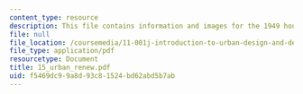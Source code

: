 ```yaml
---
content_type: resource
description: This file contains information and images for the 1949 housing act.
file: null
file_location: /coursemedia/11-001j-introduction-to-urban-design-and-development-spring-2006/f5469dc99a8d93c81524bd62abd5b7ab_15_urban_renew.pdf
file_type: application/pdf
resourcetype: Document
title: 15_urban_renew.pdf
uid: f5469dc9-9a8d-93c8-1524-bd62abd5b7ab
---
```

